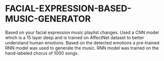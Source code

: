 # FACIAL-EXPRESSION-BASED-MUSIC-GENERATOR
Based on your facial expression music playlist changes.
Used a CNN model which is a 15 layer deep and is trained on AffectNet dataset to better understand human emotions. Based on the detected emotions a pre-trained RNN model was used to generate the music. RNN model was trained on the hand-labeled chorus of 1000 songs.

